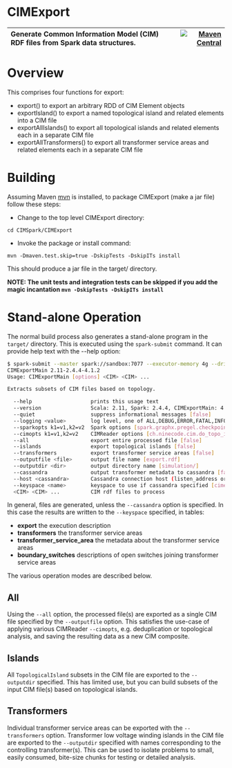 CIMExport
======

Generate Common Information Model (CIM) RDF files from Spark data structures.| [![Maven Central](https://img.shields.io/maven-central/v/ch.ninecode.cim/CIMExport.svg?label=Maven%20Central)](https://search.maven.org/search?q=g:%22ch.ninecode.cim%22%20AND%20a:%22CIMExport%22)
:---         |          ---:

# Overview

This comprises four functions for export:

- export() to export an arbitrary RDD of CIM Element objects
- exportIsland() to export a named topological island and related elements into a CIM file
- exportAllIslands() to export all topological islands and related elements each in a separate CIM file
- exportAllTransformers() to export all transformer service areas and related elements each in a separate CIM file

# Building

Assuming Maven [mvn](https://maven.apache.org/) is installed, to package CIMExport (make a jar file) follow these steps:

* Change to the top level CIMExport directory:
```
cd CIMSpark/CIMExport
```
* Invoke the package or install command:
```
mvn -Dmaven.test.skip=true -DskipTests -DskipITs install
```

This should produce a jar file in the target/ directory.

**NOTE: The unit tests and integration tests can be skipped if you add the magic incantation `mvn -DskipTests -DskipITs install`**

# Stand-alone Operation

The normal build process also generates a stand-alone program in the `target/` directory.
This is executed using the `spark-submit` command. It can provide help text with the --help option: 

``` bash
$ spark-submit --master spark://sandbox:7077 --executor-memory 4g --driver-memory 1g target/CIMExport-2.11-2.4.4-4.1.2-jar-with-dependencies.jar --help
CIMExportMain 2.11-2.4.4-4.1.2
Usage: CIMExportMain [options] <CIM> <CIM> ...

Extracts subsets of CIM files based on topology.

  --help                   prints this usage text
  --version                Scala: 2.11, Spark: 2.4.4, CIMExportMain: 4.1.2
  --quiet                  suppress informational messages [false]
  --logging <value>        log level, one of ALL,DEBUG,ERROR,FATAL,INFO,OFF,TRACE,WARN [OFF]
  --sparkopts k1=v1,k2=v2  Spark options [spark.graphx.pregel.checkpointInterval=8,spark.serializer=org.apache.spark.serializer.KryoSerializer,spark.ui.showConsoleProgress=false]
  --cimopts k1=v1,k2=v2    CIMReader options [ch.ninecode.cim.do_topo_islands=true]
  --all                    export entire processed file [false]
  --islands                export topological islands [false]
  --transformers           export transformer service areas [false]
  --outputfile <file>      output file name [export.rdf]
  --outputdir <dir>        output directory name [simulation/]
  --cassandra              output transformer metadata to cassandra [false]
  --host <cassandra>       Cassandra connection host (listen_address or seed in cassandra.yaml) [localhost]
  --keyspace <name>        keyspace to use if cassandra specified [cimexport]
  <CIM> <CIM> ...          CIM rdf files to process
```

In general, files are generated, unless the `--cassandra` option is specified.
In this case the results are written to the `--keyspace` specified, in tables:
- **export** the execution description
- **transformers** the transformer service areas
- **transformer_service_area** the metadata about the transformer service areas
- **boundary_switches** descriptions of open switches joining transformer service areas

The various operation modes are described below.

## All
Using the `--all` option, the processed file(s) are exported as a single CIM file specified by the `--outputfile` option.
This satisfies the use-case of applying various CIMReader `--cimopts`, e.g. deduplication or topological analysis,
and saving the resulting data as a new CIM composite.

## Islands
All `TopologicalIsland` subsets in the CIM file are exported to the `--outputdir` specified.
This has limited use, but you can build subsets of the input CIM file(s) based on topological islands.

## Transformers
Individual transformer service areas can be exported with the `--transformers` option.
Transformer low voltage winding islands in the CIM file are exported to the `--outputdir` specified
with names corresponding to the controlling transformer(s).
This can be used to isolate problems to small, easily consumed, bite-size chunks for testing or detailed analysis.


